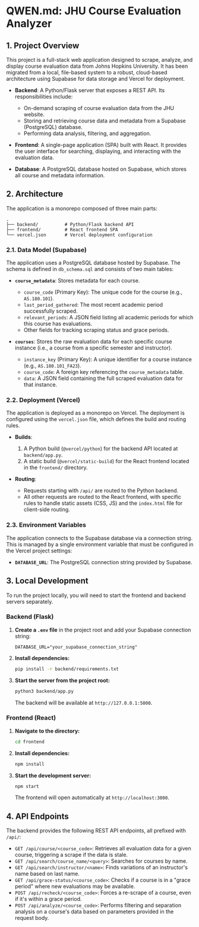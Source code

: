 # QWEN.md: JHU Course Evaluation Analyzer

## 1. Project Overview

This project is a full-stack web application designed to scrape, analyze, and display course evaluation data from Johns Hopkins University. It has been migrated from a local, file-based system to a robust, cloud-based architecture using Supabase for data storage and Vercel for deployment.

- **Backend**: A Python/Flask server that exposes a REST API. Its responsibilities include:
    - On-demand scraping of course evaluation data from the JHU website.
    - Storing and retrieving course data and metadata from a Supabase (PostgreSQL) database.
    - Performing data analysis, filtering, and aggregation.

- **Frontend**: A single-page application (SPA) built with React. It provides the user interface for searching, displaying, and interacting with the evaluation data.

- **Database**: A PostgreSQL database hosted on Supabase, which stores all course and metadata information.

## 2. Architecture

The application is a monorepo composed of three main parts:

```
.
├── backend/          # Python/Flask backend API
├── frontend/         # React frontend SPA
└── vercel.json       # Vercel deployment configuration
```

### 2.1. Data Model (Supabase)

The application uses a PostgreSQL database hosted by Supabase. The schema is defined in `db_schema.sql` and consists of two main tables:

- **`course_metadata`**: Stores metadata for each course.
    - `course_code` (Primary Key): The unique code for the course (e.g., `AS.180.101`).
    - `last_period_gathered`: The most recent academic period successfully scraped.
    - `relevant_periods`: A JSON field listing all academic periods for which this course has evaluations.
    - Other fields for tracking scraping status and grace periods.

- **`courses`**: Stores the raw evaluation data for each specific course instance (i.e., a course from a specific semester and instructor).
    - `instance_key` (Primary Key): A unique identifier for a course instance (e.g., `AS.180.101_FA23`).
    - `course_code`: A foreign key referencing the `course_metadata` table.
    - `data`: A JSON field containing the full scraped evaluation data for that instance.

### 2.2. Deployment (Vercel)

The application is deployed as a monorepo on Vercel. The deployment is configured using the `vercel.json` file, which defines the build and routing rules.

- **Builds**:
    1.  A Python build (`@vercel/python`) for the backend API located at `backend/app.py`.
    2.  A static build (`@vercel/static-build`) for the React frontend located in the `frontend/` directory.

- **Routing**:
    - Requests starting with `/api/` are routed to the Python backend.
    - All other requests are routed to the React frontend, with specific rules to handle static assets (CSS, JS) and the `index.html` file for client-side routing.

### 2.3. Environment Variables

The application connects to the Supabase database via a connection string. This is managed by a single environment variable that must be configured in the Vercel project settings:

- **`DATABASE_URL`**: The PostgreSQL connection string provided by Supabase.

## 3. Local Development

To run the project locally, you will need to start the frontend and backend servers separately.

### Backend (Flask)

1.  **Create a `.env` file** in the project root and add your Supabase connection string:
    ```
    DATABASE_URL="your_supabase_connection_string"
    ```
2.  **Install dependencies:**
    ```bash
    pip install -r backend/requirements.txt
    ```
3.  **Start the server from the project root:**
    ```bash
    python3 backend/app.py
    ```
    The backend will be available at `http://127.0.0.1:5000`.

### Frontend (React)

1.  **Navigate to the directory:**
    ```bash
    cd frontend
    ```
2.  **Install dependencies:**
    ```bash
    npm install
    ```
3.  **Start the development server:**
    ```bash
    npm start
    ```
    The frontend will open automatically at `http://localhost:3000`.

## 4. API Endpoints

The backend provides the following REST API endpoints, all prefixed with `/api/`:

- `GET /api/course/<course_code>`: Retrieves all evaluation data for a given course, triggering a scrape if the data is stale.
- `GET /api/search/course_name/<query>`: Searches for courses by name.
- `GET /api/search/instructor/<name>`: Finds variations of an instructor's name based on last name.
- `GET /api/grace-status/<course_code>`: Checks if a course is in a "grace period" where new evaluations may be available.
- `POST /api/recheck/<course_code>`: Forces a re-scrape of a course, even if it's within a grace period.
- `POST /api/analyze/<course_code>`: Performs filtering and separation analysis on a course's data based on parameters provided in the request body.